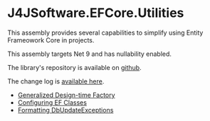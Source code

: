 # J4JSoftware.EFCore.Utilities

This assembly provides several capabilities to simplify using Entity Frameowork Core in projects.

This assembly targets Net 9 and has nullability enabled.

The library's repository is available on [github](https://github.com/markolbert/EFCoreUtilities).

The change log is [available here](docs/changes.md).

- [Generalized Design-time Factory](docs/design-time-factory.md)
- [Configuring EF Classes](docs/configuring-entities.md)
- [Formatting DbUpdateExceptions](docs/utility-methods.md)
